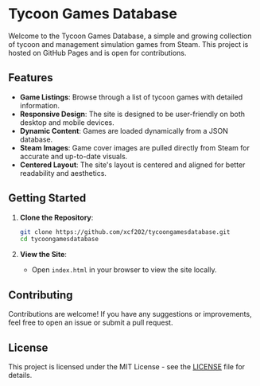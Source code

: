# Tycoon Games Database

Welcome to the Tycoon Games Database, a simple and growing collection of tycoon and management simulation games from Steam. This project is hosted on GitHub Pages and is open for contributions.

## Features

- **Game Listings**: Browse through a list of tycoon games with detailed information.
- **Responsive Design**: The site is designed to be user-friendly on both desktop and mobile devices.
- **Dynamic Content**: Games are loaded dynamically from a JSON database.
- **Steam Images**: Game cover images are pulled directly from Steam for accurate and up-to-date visuals.
- **Centered Layout**: The site's layout is centered and aligned for better readability and aesthetics.

## Getting Started

1. **Clone the Repository**:
   ```bash
   git clone https://github.com/xcf202/tycoongamesdatabase.git
   cd tycoongamesdatabase
   ```

2. **View the Site**:
   - Open `index.html` in your browser to view the site locally.

## Contributing

Contributions are welcome! If you have any suggestions or improvements, feel free to open an issue or submit a pull request.

## License

This project is licensed under the MIT License - see the [LICENSE](LICENSE) file for details.
